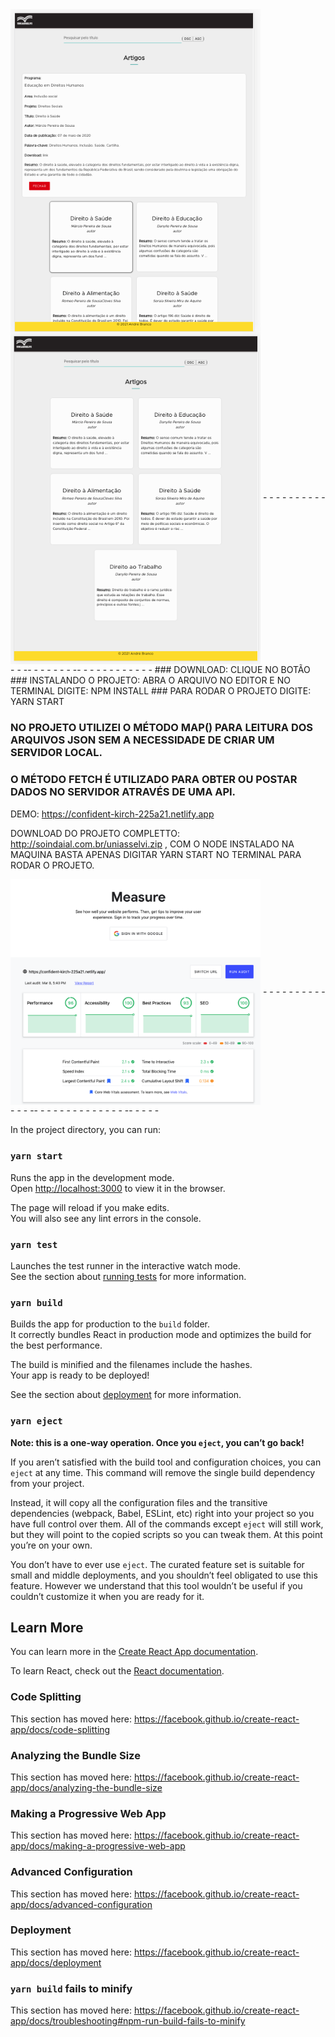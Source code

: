 <img src="img2.png" width="400px" align="center">
<img src="img3.png" width="400px" align="center">
- - - - - - - - - - - - -- - - - - - - -- - - - - - - - - - - - 
### DOWNLOAD: CLIQUE NO BOTÃO
### INSTALANDO O PROJETO: ABRA O ARQUIVO NO EDITOR E NO TERMINAL DIGITE: NPM INSTALL
### PARA RODAR O PROJETO DIGITE: YARN START

### NO PROJETO UTILIZEI O MÉTODO MAP() PARA LEITURA DOS ARQUIVOS JSON SEM A NECESSIDADE DE CRIAR UM SERVIDOR LOCAL.
### O MÉTODO FETCH É UTILIZADO PARA OBTER OU POSTAR DADOS NO SERVIDOR ATRAVÉS DE UMA API.

DEMO: https://confident-kirch-225a21.netlify.app

DOWNLOAD DO PROJETO COMPLETTO: http://soindaial.com.br/uniasselvi.zip , COM O NODE INSTALADO NA MAQUINA BASTA APENAS DIGITAR YARN START NO TERMINAL PARA RODAR O PROJETO.


<img src="img1.png" width="400px" align="center">
- - - - - - - - - - - - - -- - - - - - - - - - - - - - -- - - - - 

In the project directory, you can run:

### `yarn start`

Runs the app in the development mode.<br />
Open [http://localhost:3000](http://localhost:3000) to view it in the browser.

The page will reload if you make edits.<br />
You will also see any lint errors in the console.

### `yarn test`

Launches the test runner in the interactive watch mode.<br />
See the section about [running tests](https://facebook.github.io/create-react-app/docs/running-tests) for more information.

### `yarn build`

Builds the app for production to the `build` folder.<br />
It correctly bundles React in production mode and optimizes the build for the best performance.

The build is minified and the filenames include the hashes.<br />
Your app is ready to be deployed!

See the section about [deployment](https://facebook.github.io/create-react-app/docs/deployment) for more information.

### `yarn eject`

**Note: this is a one-way operation. Once you `eject`, you can’t go back!**

If you aren’t satisfied with the build tool and configuration choices, you can `eject` at any time. This command will remove the single build dependency from your project.

Instead, it will copy all the configuration files and the transitive dependencies (webpack, Babel, ESLint, etc) right into your project so you have full control over them. All of the commands except `eject` will still work, but they will point to the copied scripts so you can tweak them. At this point you’re on your own.

You don’t have to ever use `eject`. The curated feature set is suitable for small and middle deployments, and you shouldn’t feel obligated to use this feature. However we understand that this tool wouldn’t be useful if you couldn’t customize it when you are ready for it.

## Learn More

You can learn more in the [Create React App documentation](https://facebook.github.io/create-react-app/docs/getting-started).

To learn React, check out the [React documentation](https://reactjs.org/).

### Code Splitting

This section has moved here: https://facebook.github.io/create-react-app/docs/code-splitting

### Analyzing the Bundle Size

This section has moved here: https://facebook.github.io/create-react-app/docs/analyzing-the-bundle-size

### Making a Progressive Web App

This section has moved here: https://facebook.github.io/create-react-app/docs/making-a-progressive-web-app

### Advanced Configuration

This section has moved here: https://facebook.github.io/create-react-app/docs/advanced-configuration

### Deployment

This section has moved here: https://facebook.github.io/create-react-app/docs/deployment

### `yarn build` fails to minify

This section has moved here: https://facebook.github.io/create-react-app/docs/troubleshooting#npm-run-build-fails-to-minify
